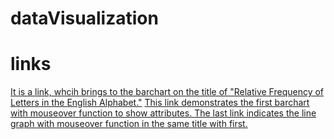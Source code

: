 # dataVisualization
# links
[ It is a link, whcih brings to the barchart on the title of "Relative Frequency of Letters in the English Alphabet."](https://akhmad98.github.io/dataVisualization/task1/index.html)
[ This link demonstrates the first barchart with mouseover function to show attributes. ](https://akhmad98.github.io/dataVisualization/task2/index.html)
[ The last link indicates the line graph with mouseover function in the same title with first. ](https://akhmad98.github.io/dataVisualization/task3/index.html)
